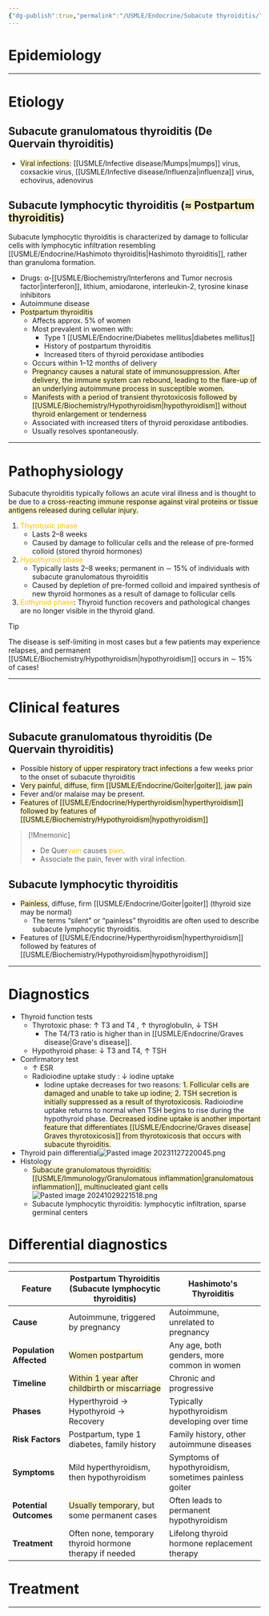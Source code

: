 ```yaml
---
{"dg-publish":true,"permalink":"/USMLE/Endocrine/Subacute thyroiditis/","tags":["t1"]}
---
```


# Epidemiology


---
# Etiology
## Subacute granulomatous thyroiditis (De Quervain thyroiditis)
- <span style="background:rgba(240, 200, 0, 0.2)">Viral infections</span>: [[USMLE/Infective disease/Mumps\|mumps]] virus, coxsackie virus, [[USMLE/Infective disease/Influenza\|influenza]] virus, echovirus, adenovirus
## Subacute lymphocytic thyroiditis (<span style="background:rgba(240, 200, 0, 0.2)">≈ Postpartum thyroiditis</span>)
Subacute lymphocytic thyroiditis is characterized by damage to follicular cells with lymphocytic infiltration resembling [[USMLE/Endocrine/Hashimoto thyroiditis\|Hashimoto thyroiditis]], rather than granuloma formation. 
- Drugs: α-[[USMLE/Biochemistry/Interferons and Tumor necrosis factor\|interferon]], lithium, amiodarone, interleukin-2, tyrosine kinase inhibitors
- Autoimmune disease 
- <span style="background:rgba(240, 200, 0, 0.2)">Postpartum thyroiditis</span>
	- Affects approx. 5% of women
	- Most prevalent in women with:
		- Type 1 [[USMLE/Endocrine/Diabetes mellitus\|diabetes mellitus]]
		- History of postpartum thyroiditis
		- Increased titers of thyroid peroxidase antibodies
	- Occurs within 1–12 months of delivery
	- <span style="background:rgba(240, 200, 0, 0.2)">Pregnancy causes a natural state of immunosuppression. After delivery, the immune system can rebound, leading to the flare-up of an underlying autoimmune process in susceptible women.</span>
	- <span style="background:rgba(240, 200, 0, 0.2)">Manifests with a period of transient thyrotoxicosis followed by [[USMLE/Biochemistry/Hypothyroidism\|hypothyroidism]] without thyroid enlargement or tenderness</span>
	- Associated with increased titers of thyroid peroxidase antibodies.
	- Usually resolves spontaneously.

---
# Pathophysiology
Subacute thyroiditis typically follows an acute viral illness and is thought to be due to a <span style="background:rgba(240, 200, 0, 0.2)">cross-reacting immune response against viral proteins or tissue antigens released during cellular injury. </span>
1. <font color="#ffc000">Thyrotoxic phase</font>
	- Lasts 2–8 weeks
	- Caused by damage to follicular cells and the release of pre-formed colloid (stored thyroid hormones)
2. <font color="#ffc000">Hypothyroid phase</font>
	- Typically lasts 2–8 weeks; permanent in ∼ 15% of individuals with subacute granulomatous thyroiditis 
	- Caused by depletion of pre-formed colloid and impaired synthesis of new thyroid hormones as a result of damage to follicular cells
3. <font color="#ffc000">Euthyroid phase</font>: Thyroid function recovers and pathological changes are no longer visible in the thyroid gland.
>[!tip] 
>The disease is self-limiting in most cases but a few patients may experience relapses, and permanent [[USMLE/Biochemistry/Hypothyroidism\|hypothyroidism]] occurs in ∼ 15% of cases!

---
# Clinical features
## Subacute granulomatous thyroiditis (De Quervain thyroiditis)
- Possible <span style="background:rgba(240, 200, 0, 0.2)">history of upper respiratory tract infections</span> a few weeks prior to the onset of subacute thyroiditis
- <span style="background:rgba(240, 200, 0, 0.2)">Very painful, diffuse, firm [[USMLE/Endocrine/Goiter\|goiter]], jaw pain </span>
- Fever and/or malaise may be present.
- <span style="background:rgba(240, 200, 0, 0.2)">Features of [[USMLE/Endocrine/Hyperthyroidism\|hyperthyroidism]] followed by features of [[USMLE/Biochemistry/Hypothyroidism\|hypothyroidism]]</span>
>[!Mnemonic] 
>- De Quer<font color="#ffc000">vain</font> causes <font color="#ffc000">pain</font>.
>- Associate the pain, fever with viral infection.

## Subacute lymphocytic thyroiditis
- <span style="background:rgba(240, 200, 0, 0.2)">Painless</span>, diffuse, firm [[USMLE/Endocrine/Goiter\|goiter]] (thyroid size may be normal)
	- The terms “silent” or “painless” thyroiditis are often used to describe subacute lymphocytic thyroiditis.
- Features of [[USMLE/Endocrine/Hyperthyroidism\|hyperthyroidism]] followed by features of [[USMLE/Biochemistry/Hypothyroidism\|hypothyroidism]]


---
# Diagnostics
- Thyroid function tests 
	- Thyrotoxic phase: ↑ T3 and T4 , ↑ thyroglobulin, ↓ TSH
		- The T4/T3 ratio is higher than in [[USMLE/Endocrine/Graves disease\|Grave's disease]].
	- Hypothyroid phase: ↓ T3 and T4, ↑ TSH
- Confirmatory test
	- ↑ ESR 
	- Radioiodine uptake study : ↓ iodine uptake 
		- Iodine uptake decreases for two reasons: <span style="background:rgba(240, 200, 0, 0.2)">1. Follicular cells are damaged and unable to take up iodine; 2. TSH secretion is initially suppressed as a result of thyrotoxicosis.</span> Radioiodine uptake returns to normal when TSH begins to rise during the hypothyroid phase. <span style="background:rgba(240, 200, 0, 0.2)">Decreased iodine uptake is another important feature that differentiates [[USMLE/Endocrine/Graves disease\| Graves thyrotoxicosis]] from thyrotoxicosis that occurs with subacute thyroiditis.</span>
- Thyroid pain differential![Pasted image 20231127220045.png](/img/user/appendix/Pasted%20image%2020231127220045.png)
- Histology 
	- <span style="background:rgba(240, 200, 0, 0.2)">Subacute granulomatous thyroiditis: [[USMLE/Immunology/Granulomatous inflammation\|granulomatous inflammation]], multinucleated giant cells</span>![Pasted image 20241029221518.png](/img/user/appendix/Pasted%20image%2020241029221518.png)
	- Subacute lymphocytic thyroiditis: lymphocytic infiltration, sparse germinal centers

# Differential diagnostics
---

| Feature                 | Postpartum Thyroiditis (Subacute lymphocytic thyroiditis)                                            | Hashimoto's Thyroiditis                               |
| ----------------------- | ---------------------------------------------------------------------------------------------------- | ----------------------------------------------------- |
| **Cause**               | Autoimmune, triggered by pregnancy                                                                   | Autoimmune, unrelated to pregnancy                    |
| **Population Affected** | <span style="background:rgba(240, 200, 0, 0.2)">Women postpartum</span>                              | Any age, both genders, more common in women           |
| **Timeline**            | <span style="background:rgba(240, 200, 0, 0.2)">Within 1 year after childbirth or miscarriage</span> | Chronic and progressive                               |
| **Phases**              | Hyperthyroid → Hypothyroid → Recovery                                                                | Typically hypothyroidism developing over time         |
| **Risk Factors**        | Postpartum, type 1 diabetes, family history                                                          | Family history, other autoimmune diseases             |
| **Symptoms**            | Mild hyperthyroidism, then hypothyroidism                                                            | Symptoms of hypothyroidism, sometimes painless goiter |
| **Potential Outcomes**  | <span style="background:rgba(240, 200, 0, 0.2)">Usually temporary</span>, but some permanent cases   | Often leads to permanent hypothyroidism               |
| **Treatment**           | Often none, temporary thyroid hormone therapy if needed                                              | Lifelong thyroid hormone replacement therapy          |

# Treatment


---
